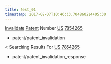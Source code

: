 ```yaml
---
title: test_01
timestamp: 2017-02-07T10:46:33.704860214+05:30
---
```


[Invalidate](invalidation) [Patent](patent) Number [US](country_code) [7854265](number/patent_no)
* patent/patent_invalidation

< Searching Results For [US](country_code) [7854265](number/patent_no)
* patent/patent_invalidation_response
